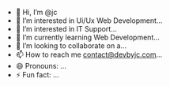 - 👋 Hi, I’m @jc
- 👀 I’m interested in Ui/Ux Web Development...
- 👀 I’m interested in IT Support...
- 🌱 I’m currently learning Web Development...
- 💞️ I’m looking to collaborate on a...
- 📫 How to reach me contact@devbyjc.com...
- 😄 Pronouns: ...
- ⚡ Fun fact: ...

<!---
devbyjc/devbyjc is a ✨ special ✨ repository because its `README.md` (this file) appears on your GitHub profile.
You can click the Preview link to take a look at your changes.
--->
